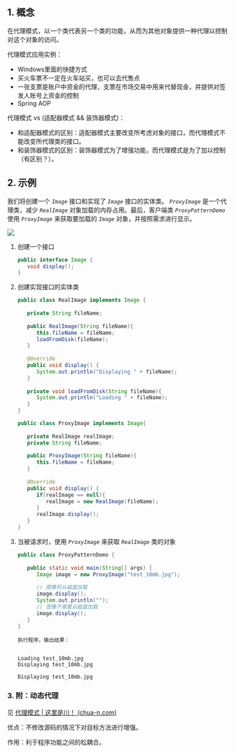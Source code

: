 ## 1. 概念

在代理模式，以一个类代表另一个类的功能，从而为其他对象提供一种代理以控制对这个对象的访问。

代理模式应用实例：

- Windows里面的快捷方式
- 买火车票不一定在火车站买，也可以去代售点
- 一张支票是账户中资金的代理，支票在市场交易中用来代替现金，并提供对签发人账号上资金的控制
- Spring AOP

代理模式 vs (适配器模式 && 装饰器模式)：

- 和适配器模式的区别：适配器模式主要改变所考虑对象的接口，而代理模式不能改变所代理类的接口。
- 和装饰器模式的区别：装饰器模式为了增强功能，而代理模式是为了加以控制（有区别？）。

## 2. 示例

我们将创建一个 *`Image`* 接口和实现了 *`Image`* 接口的实体类。 *`ProxyImage`* 是一个代理类，减少 *`RealImage`* 对象加载的内存占用。最后，客户端类 *`ProxyPatternDemo`* 使用 *`ProxyImage`* 来获取要加载的 *`Image`* 对象，并按照需求进行显示。

![](https://chua-n.gitee.io/figure-bed/notebook/Java/75.svg)

1. 创建一个接口

    ```java
    public interface Image {
       void display();
    }
    ```

2. 创建实现接口的实体类

    ```java
    public class RealImage implements Image {
     
       private String fileName;
     
       public RealImage(String fileName){
          this.fileName = fileName;
          loadFromDisk(fileName);
       }
     
       @Override
       public void display() {
          System.out.println("Displaying " + fileName);
       }
     
       private void loadFromDisk(String fileName){
          System.out.println("Loading " + fileName);
       }
    }
    ```

    ```java
    public class ProxyImage implements Image{
     
       private RealImage realImage;
       private String fileName;
     
       public ProxyImage(String fileName){
          this.fileName = fileName;
       }
     
       @Override
       public void display() {
          if(realImage == null){
             realImage = new RealImage(fileName);
          }
          realImage.display();
       }
    }
    ```

3. 当被请求时，使用 *`ProxyImage`* 来获取 *`RealImage`* 类的对象

    ```java
    public class ProxyPatternDemo {
       
       public static void main(String[] args) {
          Image image = new ProxyImage("test_10mb.jpg");
     
          // 图像将从磁盘加载
          image.display(); 
          System.out.println("");
          // 图像不需要从磁盘加载
          image.display();  
       }
    }
    ```

    ```text
    执行程序，输出结果：
    
    
    Loading test_10mb.jpg
    Displaying test_10mb.jpg
    
    Displaying test_10mb.jpg
    ```

### 3. 附：动态代理

见 [代理模式 | 这里是川！ (chua-n.com)](https://www.chua-n.com/2021/02/07/代理模式/)

优点：不修改源码的情况下对目标方法进行增强。

作用：利于程序功能之间的松耦合。

